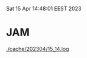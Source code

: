 Sat 15 Apr 14:48:01 EEST 2023
# JAM
<a href='./cache/202304/15_14.log'>./cache/202304/15_14.log</a>
